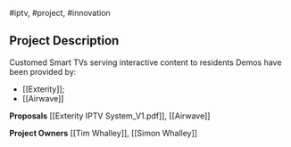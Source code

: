 #iptv, #project, #innovation

## Project Description
Customed Smart TVs serving interactive content to residents
Demos have been provided by:
- [[Exterity]];
- [[Airwave]]


**Proposals**
[[Exterity IPTV System_V1.pdf]], [[Airwave]]
 

**Project Owners**
[[Tim Whalley]], [[Simon Whalley]]
